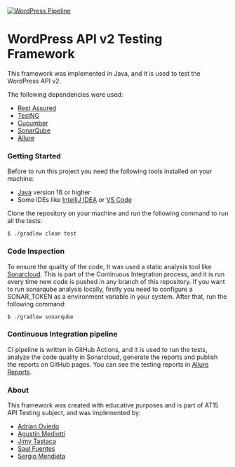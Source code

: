 [![WordPress Pipeline](https://github.com/AT15-TestNG/WordPress-API/actions/workflows/github-actions-pipeline.yml/badge.svg)](https://github.com/AT15-TestNG/WordPress-API/actions/workflows/github-actions-pipeline.yml)
# WordPress API v2 Testing Framework

This framework was implemented in Java, and it is used to test the WordPress API v2.

The following dependencies were used:
* [Rest Assured](https://rest-assured.io/)
* [TestNG](https://testng.org/)
* [Cucumber](https://cucumber.io/)
* [SonarQube](https://www.sonarqube.org/)
* [Allure](https://www.allure.io/)

### Getting Started

Before to run this project you need the following tools installed on your machine:
* [Java](https://www.java.com/) version 16 or higher
* Some IDEs like [IntelliJ IDEA](https://www.jetbrains.com/idea/) or [VS Code](https://code.visualstudio.com/)

Clone the repository on your machine and run the following command to run all the tests:
```
$ ./gradlew clean test
```

### Code Inspection
To ensure the quality of the code, It was used a static analysis tool like [Sonarcloud](https://sonarcloud.io/code-quality).
This is part of the Continuous Integration process, and it is run every time new code is pushed in any branch of this
repository.
If you want to run sonarqube analysis locally, firstly you need to configure a SONAR_TOKEN as a environment variable
in your system. After that, run the following command:
```
$ ./gradlew sonarqube
```

### Continuous Integration pipeline
CI pipeline is written in GitHub Actions, and it is used to run the tests, analyze the code quality in Sonarcloud, 
generate the reports and publish the reports on GitHub pages. You can see the testing reports in 
[Allure Reports](https://at15-testng.github.io/todo.ly/).

### About
This framework was created with educative purposes and is part of AT15 API Testing subject, and was implemented by:
* [Adrian Oviedo](adrian.oviedo@fundacion-jala.org)
* [Agustin Mediotti](agustin.mediotti@fundacion-jala.org)
* [Jimy Tastaca](jimy.tastaca@fundacion-jala.org)
* [Saul Fuentes](saul.fuentes@fundacion-jala.org)
* [Sergio Mendieta](sergio.mendieta@fundacion-jala.org)
